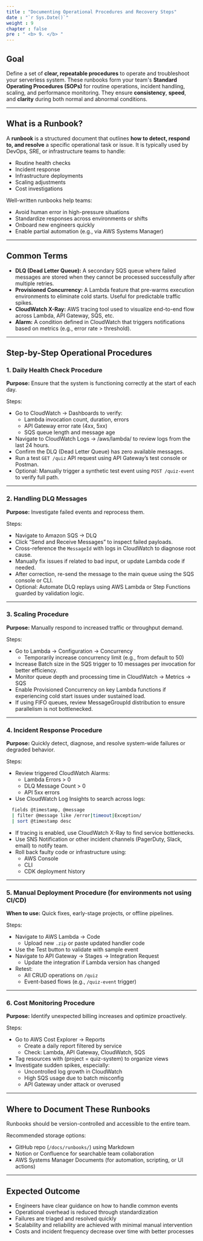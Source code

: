 ```yaml
---
title : "Documenting Operational Procedures and Recovery Steps"
date : "`r Sys.Date()`"
weight : 9
chapter : false
pre : " <b> 9. </b> "
---
```


## Goal

Define a set of **clear, repeatable procedures** to operate and troubleshoot your serverless system. These runbooks form your team's **Standard Operating Procedures (SOPs)** for routine operations, incident handling, scaling, and performance monitoring. They ensure **consistency**, **speed**, and **clarity** during both normal and abnormal conditions.

---

## What is a Runbook?

A **runbook** is a structured document that outlines **how to detect, respond to, and resolve** a specific operational task or issue. It is typically used by DevOps, SRE, or infrastructure teams to handle:

- Routine health checks
- Incident response
- Infrastructure deployments
- Scaling adjustments
- Cost investigations

Well-written runbooks help teams:

- Avoid human error in high-pressure situations
- Standardize responses across environments or shifts
- Onboard new engineers quickly
- Enable partial automation (e.g., via AWS Systems Manager)

---

## Common Terms

- **DLQ (Dead Letter Queue):** A secondary SQS queue where failed messages are stored when they cannot be processed successfully after multiple retries.
- **Provisioned Concurrency:** A Lambda feature that pre-warms execution environments to eliminate cold starts. Useful for predictable traffic spikes.
- **CloudWatch X-Ray:** AWS tracing tool used to visualize end-to-end flow across Lambda, API Gateway, SQS, etc.
- **Alarm:** A condition defined in CloudWatch that triggers notifications based on metrics (e.g., error rate > threshold).

---

## Step-by-Step Operational Procedures

### 1. Daily Health Check Procedure

**Purpose:** Ensure that the system is functioning correctly at the start of each day.

Steps:

- Go to CloudWatch → Dashboards to verify:
  - Lambda invocation count, duration, errors
  - API Gateway error rate (4xx, 5xx)
  - SQS queue length and message age
- Navigate to CloudWatch Logs → /aws/lambda/ to review logs from the last 24 hours.
- Confirm the DLQ (Dead Letter Queue) has zero available messages.
- Run a test `GET /quiz` API request using API Gateway’s test console or Postman.
- Optional: Manually trigger a synthetic test event using `POST /quiz-event` to verify full path.

---

### 2. Handling DLQ Messages

**Purpose:** Investigate failed events and reprocess them.

Steps:

- Navigate to Amazon SQS → DLQ
- Click “Send and Receive Messages” to inspect failed payloads.
- Cross-reference the `MessageId` with logs in CloudWatch to diagnose root cause.
- Manually fix issues if related to bad input, or update Lambda code if needed.
- After correction, re-send the message to the main queue using the SQS console or CLI.
- Optional: Automate DLQ replays using AWS Lambda or Step Functions guarded by validation logic.

---

### 3. Scaling Procedure

**Purpose:** Manually respond to increased traffic or throughput demand.

Steps:

- Go to Lambda → Configuration → Concurrency
  - Temporarily increase concurrency limit (e.g., from default to 50)
- Increase Batch size in the SQS trigger to 10 messages per invocation for better efficiency.
- Monitor queue depth and processing time in CloudWatch → Metrics → SQS
- Enable Provisioned Concurrency on key Lambda functions if experiencing cold start issues under sustained load.
- If using FIFO queues, review MessageGroupId distribution to ensure parallelism is not bottlenecked.

---

### 4. Incident Response Procedure

**Purpose:** Quickly detect, diagnose, and resolve system-wide failures or degraded behavior.

Steps:

- Review triggered CloudWatch Alarms:
  - Lambda Errors > 0
  - DLQ Message Count > 0
  - API 5xx errors
- Use CloudWatch Log Insights to search across logs:
```bash
  fields @timestamp, @message  
  | filter @message like /error|timeout|Exception/  
  | sort @timestamp desc
 ```
- If tracing is enabled, use CloudWatch X-Ray to find service bottlenecks.
- Use SNS Notification or other incident channels (PagerDuty, Slack, email) to notify team.
- Roll back faulty code or infrastructure using:
  - AWS Console
  - CLI
  - CDK deployment history

---

### 5. Manual Deployment Procedure (for environments not using CI/CD)

**When to use:** Quick fixes, early-stage projects, or offline pipelines.

Steps:

- Navigate to AWS Lambda → Code
  - Upload new `.zip` or paste updated handler code
- Use the Test button to validate with sample event
- Navigate to API Gateway → Stages → Integration Request
  - Update the integration if Lambda version has changed
- Retest:
  - All CRUD operations on `/quiz`
  - Event-based flows (e.g., `/quiz-event` trigger)

---

### 6. Cost Monitoring Procedure

**Purpose:** Identify unexpected billing increases and optimize proactively.

Steps:

- Go to AWS Cost Explorer → Reports
  - Create a daily report filtered by service
  - Check: Lambda, API Gateway, CloudWatch, SQS
- Tag resources with (project = quiz-system) to organize views
- Investigate sudden spikes, especially:
  - Uncontrolled log growth in CloudWatch
  - High SQS usage due to batch misconfig
  - API Gateway under attack or overused

---

## Where to Document These Runbooks

Runbooks should be version-controlled and accessible to the entire team.

Recommended storage options:

- GitHub repo (`/docs/runbooks/`) using Markdown
- Notion or Confluence for searchable team collaboration
- AWS Systems Manager Documents (for automation, scripting, or UI actions)

---

## Expected Outcome

- Engineers have clear guidance on how to handle common events
- Operational overhead is reduced through standardization
- Failures are triaged and resolved quickly
- Scalability and reliability are achieved with minimal manual intervention
- Costs and incident frequency decrease over time with better processes
